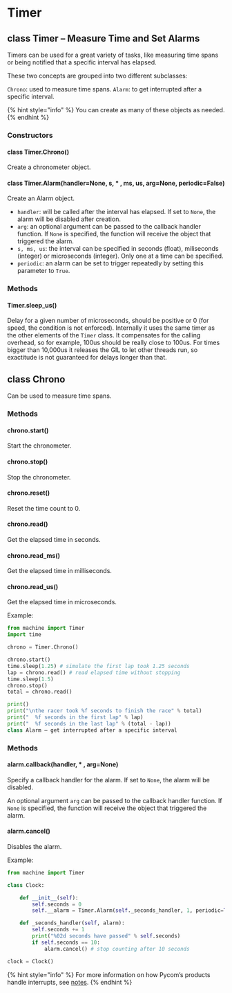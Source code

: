 # Timer

## class Timer – Measure Time and Set Alarms

Timers can be used for a great variety of tasks, like measuring time spans or being notified that a specific interval has elapsed.

These two concepts are grouped into two different subclasses:

`Chrono`: used to measure time spans. `Alarm`: to get interrupted after a specific interval.

{% hint style="info" %}
You can create as many of these objects as needed.
{% endhint %}

### Constructors

#### class Timer.Chrono\(\)

Create a chronometer object.

#### class Timer.Alarm\(handler=None, s, \* , ms, us, arg=None, periodic=False\)

Create an Alarm object.

* `handler`: will be called after the interval has elapsed. If set to `None`, the alarm will be disabled after creation.
* `arg`: an optional argument can be passed to the callback handler function. If `None` is specified, the function will receive the object that triggered the alarm.
* `s, ms, us`: the interval can be specified in seconds \(float\), miliseconds \(integer\) or microseconds \(integer\). Only one at a time can be specified.
* `periodic`: an alarm can be set to trigger repeatedly by setting this parameter to `True`.

### Methods

#### Timer.sleep\_us\(\)

Delay for a given number of microseconds, should be positive or 0 \(for speed, the condition is not enforced\). Internally it uses the same timer as the other elements of the `Timer` class. It compensates for the calling overhead, so for example, 100us should be really close to 100us. For times bigger than 10,000us it releases the GIL to let other threads run, so exactitude is not guaranteed for delays longer than that.

## class Chrono

Can be used to measure time spans.

### Methods

#### chrono.start\(\)

Start the chronometer.

#### chrono.stop\(\)

Stop the chronometer.

#### chrono.reset\(\)

Reset the time count to 0.

#### chrono.read\(\)

Get the elapsed time in seconds.

#### chrono.read\_ms\(\)

Get the elapsed time in milliseconds.

#### chrono.read\_us\(\)

Get the elapsed time in microseconds.

Example:

```python
from machine import Timer
import time

chrono = Timer.Chrono()

chrono.start()
time.sleep(1.25) # simulate the first lap took 1.25 seconds
lap = chrono.read() # read elapsed time without stopping
time.sleep(1.5)
chrono.stop()
total = chrono.read()

print()
print("\nthe racer took %f seconds to finish the race" % total)
print("  %f seconds in the first lap" % lap)
print("  %f seconds in the last lap" % (total - lap))
class Alarm – get interrupted after a specific interval
```

### Methods

#### alarm.callback\(handler, \* , arg=None\)

Specify a callback handler for the alarm. If set to `None`, the alarm will be disabled.

An optional argument `arg` can be passed to the callback handler function. If `None` is specified, the function will receive the object that triggered the alarm.

#### alarm.cancel\(\)

Disables the alarm.

Example:

```python
from machine import Timer

class Clock:

    def __init__(self):
        self.seconds = 0
        self.__alarm = Timer.Alarm(self._seconds_handler, 1, periodic=True)

    def _seconds_handler(self, alarm):
        self.seconds += 1
        print("%02d seconds have passed" % self.seconds)
        if self.seconds == 10:
            alarm.cancel() # stop counting after 10 seconds

clock = Clock()
```

{% hint style="info" %}
For more information on how Pycom’s products handle interrupts, see [notes](../../notes.md#interrupt-handling).
{% endhint %}

